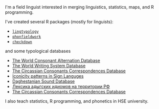 I'm a field linguist interested in merging linguistics, statistics, maps, and R programming. 

I've created several R packages (mostly for linguists):

* [`lingtypology`](https://github.com/ropensci/lingtypology)
* [`phonfieldwork`](https://github.com/agricolamz/phonfieldwork)
* [`checkdown`](https://github.com/agricolamz/checkdown)

and some typological databases

* [The World Consonant Alternation Database](https://agricolamz.github.io/wcad/)
* [The World Writing System Database](https://agricolamz.github.io/wwsd/)
* [The Circassian Consonants Correspondences Database](https://agricolamz.github.io/cccd/)
* [Iconicity patterns in Sign Languges](https://sl-iconicity.shinyapps.io/iconicity_patterns/)
* [Daghestanian Sound Database](https://daghestanian-sound-database.herokuapp.com/)
* [Лексика адыгских идиомов на территории РФ](https://agricolamz.github.io/adyghe_atlas/)
* [The Circassian Consonants Correspondences Database](https://agricolamz.github.io/cccd/)

I also teach statistics, R programming, and phonetics in HSE university.
